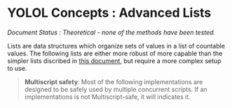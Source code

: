 # YOLOL Concepts : Advanced Lists
*Document Status : Theoretical - none of the methods have been tested.*

Lists are data structures which organize sets of values in a list of countable values. The following lists are either more robust of more capable than the simpler lists discribed in [this document](./concepts_simple_lists.md), but require a more complex setup to use.

> **Multiscript safety**: Most of the following implementations are designed to be safely used by multiple concurrent scripts. If an implementations is not Multiscript-safe, it will indicates it.
